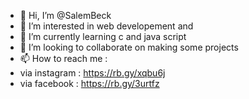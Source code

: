 - 👋 Hi, I’m @SalemBeck
- 👀 I’m interested in web developement and
- 🌱 I’m currently learning c and java script
- 💞️ I’m looking to collaborate on making some projects 
- 📫 How to reach me :
- via instagram : https://rb.gy/xqbu6j
- via facebook : https://rb.gy/3urtfz
<!---
SalemBeck/SalemBeck is a ✨ special ✨ repository because its `README.md` (this file) appears on your GitHub profile.
You can click the Preview link to take a look at your changes.
--->
